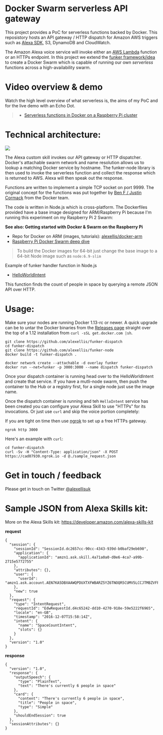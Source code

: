 # Docker Swarm serverless API gateway 

This project provides a PoC for serverless functions backed by Docker. This reposistory hosts an API gateway / HTTP dispatch for Amazon AWS triggers such as [Alexa SDK](https://developer.amazon.com/alexa-skills-kit), S3, DynamoDB and CloudWatch.

The Amazon Alexa voice service will invoke either an [AWS Lambda](https://aws.amazon.com) function or an HTTPs endpoint. In this project we extend the [funker framework/idea](https://github.com/bfirsh/serverless-docker) to create a Docker Swarm which is capable of running our own *serverless* functions across a high-availability swarm.

Video overview & demo
=====================

Watch the high level overview of what serverless is, the aims of my PoC and for the live demo with an Echo Dot.

> * [Serverless functions in Docker on a Raspberry Pi cluster](https://www.youtube.com/watch?v=BQP67FWF1P8)

Technical architecture:
======================

![](https://raw.githubusercontent.com/alexellis/funker-dispatch/master/alexa-funker.png)

The Alexa custom skill invokes our API gateway or HTTP dispatcher. Docker's attachable swarm network and name resolution allows us to lookup a matching Docker service by hostname. The funker-node library is then used to invoke the serverless function and collect the response which is returned to AWS. Alexa will then speak out the response.

Functions are written to implement a simple TCP socket on port 9999. The original concept for the functions was put together by [Ben F / Justin Cormack](https://github.com/bfirsh/serverless-docker) from the Docker team.

The code is written in Node.js which is cross-platform. The Dockerfiles provided have a base image designed for ARM/Raspberry Pi because I'm running this experiment on my Raspberry Pi 2 Swarm:

**See also: Getting started with Docker & Swarm on the Raspberry Pi**

* Repo for Docker on ARM (images, tutorials): [alexellis/docker-arm](https://github.com/alexellis/docker-arm/)
* [Raspberry Pi Docker Swarm deep dive](http://blog.alexellis.io/live-deep-dive-pi-swarm/)

> To build the Docker images for 64-bit just change the base image to a 64-bit Node image such as `node:6.9-slim`

Example of funker handler function in Node.js

* [HelloWorldIntent](https://github.com/alexellis/helloworldintent-funker)

This function finds the count of people in space by querying a remote JSON API over HTTP.

Usage:
======

Make sure your nodes are running Docker 1.13-rc or newer. A quick upgrade can be to untar the Docker binaries from the [Releases page](https://github.com/docker/docker/releases) straight over the top of a 1.12 installation from `curl -sSL get.docker.com |sh`.

```
git clone https://github.com/alexellis/funker-dispatch
cd funker-dispatch
git clone https://github.com/alexellis/funker-node
docker build -t funker-dispatch .

docker network create --attachable -d overlay funker
docker run --net=funker -p 3000:3000 --name dispatch funker-dispatch
```

Once your dispatch container is running head over to the HelloWorldIntent and create that service. If you have a mutli-node swarm, then push the container to the Hub or a registry first, for a single node just use the image name.

Once the dispatch container is running and teh `HelloIntent` service has been created you can configure your Alexa Skill to use "HTTPs" for its invocations. Or just use `curl` and skip the voice portion completely:

If you are tight on time then use [ngrok](https://ngrok.com) to set up a free HTTPs gateway.

```
ngrok http 3000
```

Here's an example with `curl`:

```
cd funker-dispatch
curl -Sv -H "Content-Type: application/json" -X POST https://cad07930.ngrok.io -d @./sample_request.json
```

Get in touch / feedback
========================

Please get in touch on Twitter [@alexellisuk](https://twitter.com/alexellisuk)


Sample JSON from Alexa Skills kit:
=================================

More on the Alexa Skills kit: https://developer.amazon.com/alexa-skills-kit

**request**

```
{
  "session": {
    "sessionId": "SessionId.dc2657cc-90cc-4343-939d-b0baf29eb690",
    "application": {
      "applicationId": "amzn1.ask.skill.4a71a0a0-d0e6-4ca7-a99b-2715e5772755"
    },
    "attributes": {},
    "user": {
      "userId": "amzn1.ask.account.AEN7KA5DBXAAWQPDUXTXFWBARZ5YZ6TNOQR5CUMV5LCCJTMBZVFP45SZVLGDD5GQBOM7QMELRS7LHG3F2FN2QQQMTBURDL5I4PQ33EHMNNGO4TXWG732Y6SDM2YZKHSPWIIWBH3GSE3Q3TTFAYN2Y66RHBKRANYCNMX2WORMASUGVRHUNBB4HZMJEC7HQDWUSXAOMP77WGJU4AY"
    },
    "new": true
  },
  "request": {
    "type": "IntentRequest",
    "requestId": "EdwRequestId.d4c65242-dd10-4270-918e-59e5222f6965",
    "locale": "en-GB",
    "timestamp": "2016-12-07T15:58:14Z",
    "intent": {
      "name": "SpaceCountIntent",
      "slots": {}
    }
  },
  "version": "1.0"
}
```

**response**

```
{
  "version": "1.0",
  "response": {
    "outputSpeech": {
      "type": "PlainText",
      "text": "There's currently 6 people in space"
    },
    "card": {
      "content": "There's currently 6 people in space",
      "title": "People in space",
      "type": "Simple"
    },
    "shouldEndSession": true
  },
  "sessionAttributes": {}
}
```
